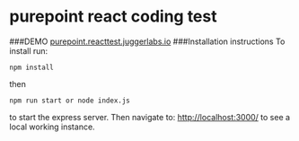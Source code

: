 # purepoint react coding test
###DEMO
[purepoint.reacttest.juggerlabs.io](http://purepoint.reacttest.juggerlabs.io)
###Installation instructions
To install run:
```
npm install
```
then
```
npm run start or node index.js
```
to start the express server. Then navigate to: [http://localhost:3000/](localhost:3000)
to see a local working instance.
